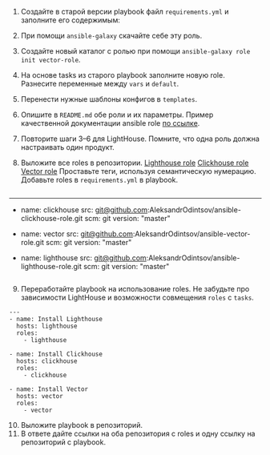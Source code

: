 1. Создайте в старой версии playbook файл `requirements.yml` и заполните его содержимым:


2. При помощи `ansible-galaxy` скачайте себе эту роль.
3. Создайте новый каталог с ролью при помощи `ansible-galaxy role init vector-role`.
4. На основе tasks из старого playbook заполните новую role. Разнесите переменные между `vars` и `default`. 
5. Перенести нужные шаблоны конфигов в `templates`.
6. Опишите в `README.md` обе роли и их параметры. Пример качественной документации ansible role [по ссылке](https://github.com/cloudalchemy/ansible-prometheus).
7. Повторите шаги 3–6 для LightHouse. Помните, что одна роль должна настраивать один продукт.
8. Выложите все roles в репозитории. 
[Lighthouse role](https://github.com/AleksandrOdintsov/ansible-lighthouse-role)
[Clickhouse role](https://github.com/AleksandrOdintsov/ansible-clickhouse-role)
[Vector role](https://github.com/AleksandrOdintsov/ansible-vector-role/tree/master)
Проставьте теги, используя семантическую нумерацию. Добавьте roles в `requirements.yml` в playbook.
   ```
---
- name: clickhouse
  src: git@github.com:AleksandrOdintsov/ansible-clickhouse-role.git
  scm: git
  version: "master"

- name: vector
  src: git@github.com:AleksandrOdintsov/ansible-vector-role.git
  scm: git
  version: "master"

- name: lighthouse
  src: git@github.com:AleksandrOdintsov/ansible-lighthouse-role.git
  scm: git
  version: "master"

   ```

9. Переработайте playbook на использование roles. Не забудьте про зависимости LightHouse и возможности совмещения `roles` с `tasks`.
```
---
- name: Install Lighthouse
  hosts: lighthouse
  roles:
    - lighthouse

- name: Install Clickhouse
  hosts: clickhouse
  roles:
    - clickhouse

- name: Install Vector
  hosts: vector
  roles:
    - vector
```
10. Выложите playbook в репозиторий.
11. В ответе дайте ссылки на оба репозитория с roles и одну ссылку на репозиторий с playbook.
